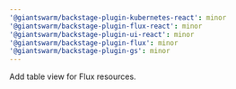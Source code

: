 ```yaml
---
'@giantswarm/backstage-plugin-kubernetes-react': minor
'@giantswarm/backstage-plugin-flux-react': minor
'@giantswarm/backstage-plugin-ui-react': minor
'@giantswarm/backstage-plugin-flux': minor
'@giantswarm/backstage-plugin-gs': minor
---
```


Add table view for Flux resources.
